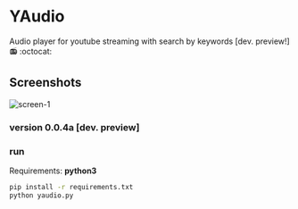 # YAudio
Audio player for youtube streaming with search by keywords [dev. preview!] 📻 :octocat: 

## Screenshots
![screen-1](http://i.imgur.com/CFJfnMb.png)

### version 0.0.4a [dev. preview]

### run
Requirements: **python3**
```bash
pip install -r requirements.txt
python yaudio.py
```


